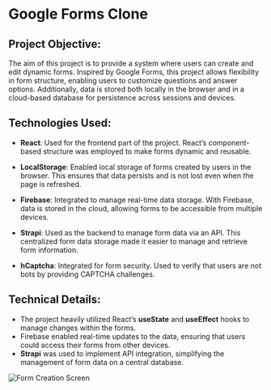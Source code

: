 # Google Forms Clone

## Project Objective:
The aim of this project is to provide a system where users can create and edit dynamic forms. Inspired by Google Forms, this project allows flexibility in form structure, enabling users to customize questions and answer options. Additionally, data is stored both locally in the browser and in a cloud-based database for persistence across sessions and devices.

## Technologies Used:

- **React**: Used for the frontend part of the project. React’s component-based structure was employed to make forms dynamic and reusable.
  
- **LocalStorage**: Enabled local storage of forms created by users in the browser. This ensures that data persists and is not lost even when the page is refreshed.

- **Firebase**: Integrated to manage real-time data storage. With Firebase, data is stored in the cloud, allowing forms to be accessible from multiple devices.

- **Strapi**: Used as the backend to manage form data via an API. This centralized form data storage made it easier to manage and retrieve form information.

- **hCaptcha**: Integrated for form security. Used to verify that users are not bots by providing CAPTCHA challenges.

## Technical Details:

- The project heavily utilized React’s **useState** and **useEffect** hooks to manage changes within the forms.
- Firebase enabled real-time updates to the data, ensuring that users could access their forms from other devices.
- **Strapi** was used to implement API integration, simplifying the management of form data on a central database.
  

![Form Creation Screen](path-to-image.png)

